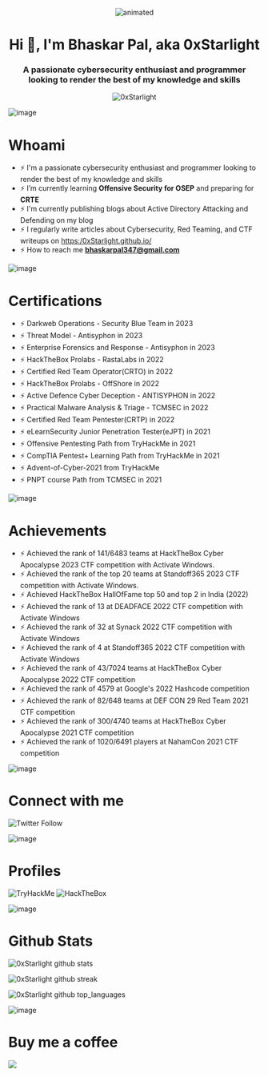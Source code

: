 <p align="center">
  <img src="intro.gif" alt="animated" />
</p>

<h1 align="center">Hi 👋, I'm Bhaskar Pal, aka 0xStarlight</h1>
<h3 align="center">A passionate cybersecurity enthusiast and programmer looking to render the best of my knowledge and skills</h3>
<p align="center"> <img src="https://komarev.com/ghpvc/?username=0xStarlight" alt="0xStarlight" /> </p>

![image](https://user-images.githubusercontent.com/59029171/162222621-7e7fbad3-4f33-4964-94a8-6f6189e97142.png)

# Whoami
- ⚡ I'm a passionate cybersecurity enthusiast and programmer looking to render the best of my knowledge and skills
- ⚡ I’m currently learning **Offensive Security for OSEP** and preparing for **CRTE**
- ⚡ I'm currently publishing blogs about Active Directory Attacking and Defending on my blog
- ⚡ I regularly write articles about Cybersecurity, Red Teaming, and CTF writeups on [https:/0xStarlight.github.io/](https://0xStarlight.github.io/)
- ⚡ How to reach me **bhaskarpal347@gmail.com**

![image](https://user-images.githubusercontent.com/59029171/162222621-7e7fbad3-4f33-4964-94a8-6f6189e97142.png)

# Certifications
- ⚡ Darkweb Operations - Security Blue Team in 2023
- ⚡ Threat Model - Antisyphon in 2023
- ⚡ Enterprise Forensics and Response - Antisyphon in 2023
- ⚡ HackTheBox Prolabs - RastaLabs in 2022
- ⚡ Certified Red Team Operator(CRTO) in 2022
- ⚡ HackTheBox Prolabs - OffShore in 2022
- ⚡ Active Defence Cyber Deception - ANTISYPHON in 2022
- ⚡ Practical Malware Analysis & Triage - TCMSEC in 2022
- ⚡ Certified Red Team Pentester(CRTP) in 2022
- ⚡ eLearnSecurity Junior Penetration Tester(eJPT) in 2021
- ⚡ Offensive Pentesting Path from TryHackMe in 2021
- ⚡ CompTIA Pentest+ Learning Path from TryHackMe in 2021
- ⚡ Advent-of-Cyber-2021 from TryHackMe
- ⚡ PNPT course Path from TCMSEC in 2021


![image](https://user-images.githubusercontent.com/59029171/162222621-7e7fbad3-4f33-4964-94a8-6f6189e97142.png)

# Achievements
- ⚡ Achieved the rank of 141/6483 teams at HackTheBox Cyber Apocalypse 2023 CTF competition with Activate Windows.
- ⚡ Achieved the rank of the top 20 teams at Standoff365 2023 CTF competition with Activate Windows.
- ⚡ Achieved HackTheBox HallOfFame top 50 and top 2 in India (2022)
- ⚡ Achieved the rank of 13 at DEADFACE 2022 CTF competition with Activate Windows
- ⚡ Achieved the rank of 32 at Synack 2022 CTF competition with Activate Windows
- ⚡ Achieved the rank of 4 at Standoff365 2022 CTF competition with Activate Windows
- ⚡ Achieved the rank of 43/7024 teams at HackTheBox Cyber Apocalypse 2022 CTF competition
- ⚡ Achieved the rank of 4579 at Google's 2022 Hashcode competition
- ⚡ Achieved the rank of 82/648 teams at DEF CON 29 Red Team 2021 CTF competition
- ⚡ Achieved the rank of 300/4740 teams at HackTheBox Cyber Apocalypse 2021 CTF competition 
- ⚡ Achieved the rank of 1020/6491 players at NahamCon 2021 CTF competition

![image](https://user-images.githubusercontent.com/59029171/162222621-7e7fbad3-4f33-4964-94a8-6f6189e97142.png)

# Connect with me
<img alt="Twitter Follow" src="https://img.shields.io/twitter/follow/Bhaskarpal__?color=blue&label=follow%20%40Bhaskarpal__&logo=twitter&style=for-the-badge">

![image](https://user-images.githubusercontent.com/59029171/162222621-7e7fbad3-4f33-4964-94a8-6f6189e97142.png)

# Profiles
<img src="https://tryhackme-badges.s3.amazonaws.com/biscuit.png" alt="TryHackMe"> <img src="https://www.hackthebox.eu/badge/image/244565" alt="HackTheBox">

![image](https://user-images.githubusercontent.com/59029171/162222621-7e7fbad3-4f33-4964-94a8-6f6189e97142.png)

# Github Stats
![0xStarlight github stats](https://github-readme-stats.vercel.app/api?username=0xStarlight&show_icons=true&theme=tokyonight)  

![0xStarlight github streak](https://github-readme-streak-stats.herokuapp.com/?user=0xStarlight&theme=tokyonight&hide_border=false)

![0xStarlight github top_languages](https://github-readme-stats-sigma-five.vercel.app/api/top-langs/?username=0xStarlight&layout=compact&langs_count=16&theme=tokyonight)

![image](https://user-images.githubusercontent.com/59029171/162222621-7e7fbad3-4f33-4964-94a8-6f6189e97142.png)

# Buy me a coffee
<a href="https://www.buymeacoffee.com/0xStarlight"><img src="https://img.buymeacoffee.com/button-api/?text=Buy me an OSEP?&emoji=&slug=0xStarlight&button_colour=b86e19&font_colour=ffffff&font_family=Poppins&outline_colour=ffffff&coffee_colour=FFDD00" /></a>

